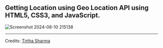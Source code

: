 ## Getting Location using Geo Location API using HTML5, CSS3, and JavaScript.

![Screenshot 2024-08-10 215138](https://github.com/user-attachments/assets/d7c235dc-37be-47ae-87b8-a410a4456508)

---

Credits: [Tirtha Sharma](https://github.com/genze121 "Tirtha Sharma")

